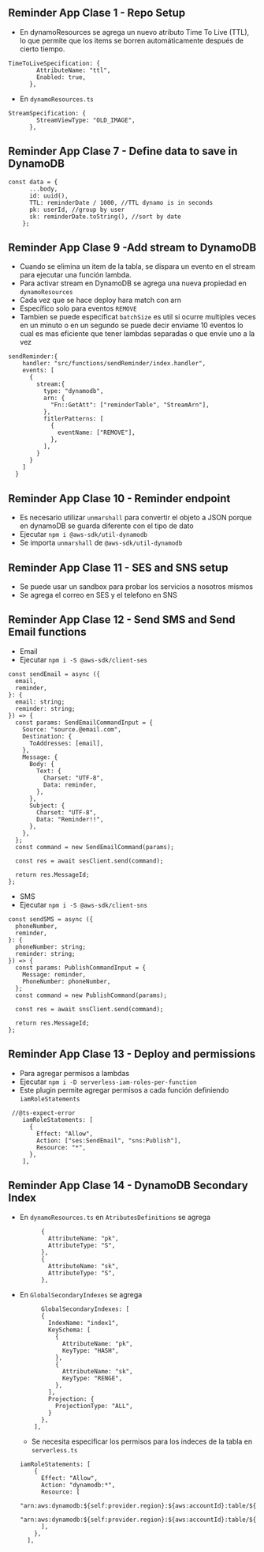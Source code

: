 ## Reminder App Clase 1 - Repo Setup

- En dynamoResources se agrega un nuevo atributo Time To Live (TTL), lo que permite que los items se borren automáticamente después de cierto tiempo.

```
TimeToLiveSpecification: {
        AttributeName: "ttl",
        Enabled: true,
      },
```

- En `dynamoResources.ts`

```
StreamSpecification: {
        StreamViewType: "OLD_IMAGE",
      },
```

## Reminder App Clase 7 - Define data to save in DynamoDB

```
const data = {
      ...body,
      id: uuid(),
      TTL: reminderDate / 1000, //TTL dynamo is in seconds
      pk: userId, //group by user
      sk: reminderDate.toString(), //sort by date
    };
```

## Reminder App Clase 9 -Add stream to DynamoDB

- Cuando se elimina un item de la tabla, se dispara un evento en el stream para ejecutar una función lambda.
- Para activar stream en DynamoDB se agrega una nueva propiedad en `dynamoResources`
- Cada vez que se hace deploy hara match con arn
- Específico solo para eventos `REMOVE`
- Tambien se puede especificat `batchSize` es util si ocurre multiples veces en un minuto o en un segundo se puede decir enviame 10 eventos lo cual es mas eficiente que tener lambdas separadas o que envie uno a la vez

```
sendReminder:{
    handler: "src/functions/sendReminder/index.handler",
    events: [
      {
        stream:{
          type: "dynamodb",
          arn: {
            "Fn::GetAtt": ["reminderTable", "StreamArn"],
          },
          fitlerPatterns: [
            {
              eventName: ["REMOVE"],
            },
          ],
        }
      }
    ]
  }
```

## Reminder App Clase 10 - Reminder endpoint

- Es necesario utilizar `unmarshall` para convertir el objeto a JSON porque en dynamoDB se guarda diferente con el tipo de dato
- Ejecutar `npm i @aws-sdk/util-dynamodb`
- Se importa `unmarshall` de `@aws-sdk/util-dynamodb`

## Reminder App Clase 11 - SES and SNS setup

- Se puede usar un sandbox para probar los servicios a nosotros mismos
- Se agrega el correo en SES y el telefono en SNS

## Reminder App Clase 12 - Send SMS and Send Email functions

- Email
- Ejecutar `npm i -S @aws-sdk/client-ses`

```
const sendEmail = async ({
  email,
  reminder,
}: {
  email: string;
  reminder: string;
}) => {
  const params: SendEmailCommandInput = {
    Source: "source.@email.com",
    Destination: {
      ToAddresses: [email],
    },
    Message: {
      Body: {
        Text: {
          Charset: "UTF-8",
          Data: reminder,
        },
      },
      Subject: {
        Charset: "UTF-8",
        Data: "Reminder!!",
      },
    },
  };
  const command = new SendEmailCommand(params);

  const res = await sesClient.send(command);

  return res.MessageId;
};
```

- SMS
- Ejecutar `npm i -S @aws-sdk/client-sns`

```
const sendSMS = async ({
  phoneNumber,
  reminder,
}: {
  phoneNumber: string;
  reminder: string;
}) => {
  const params: PublishCommandInput = {
    Message: reminder,
    PhoneNumber: phoneNumber,
  };
  const command = new PublishCommand(params);

  const res = await snsClient.send(command);

  return res.MessageId;
};
```

## Reminder App Clase 13 - Deploy and permissions

- Para agregar permisos a lambdas
- Ejecutar `npm i -D serverless-iam-roles-per-function`
- Este plugin permite agregar permisos a cada función definiendo `iamRoleStatements`

```
 //@ts-expect-error
    iamRoleStatements: [
      {
        Effect: "Allow",
        Action: ["ses:SendEmail", "sns:Publish"],
        Resource: "*",
      },
    ],
```

## Reminder App Clase 14 - DynamoDB Secondary Index

- En `dynamoResources.ts` en `AtributesDefinitions` se agrega
  ```
        {
          AttributeName: "pk",
          AttributeType: "S",
        },
        {
          AttributeName: "sk",
          AttributeType: "S",
        },
  ```
- En `GlobalSecondaryIndexes` se agrega
  ```
        GlobalSecondaryIndexes: [
        {
          IndexName: "index1",
          KeySchema: [
            {
              AttributeName: "pk",
              KeyType: "HASH",
            },
            {
              AttributeName: "sk",
              KeyType: "RENGE",
            },
          ],
          Projection: {
            ProjectionType: "ALL",
          }
        },
      ],
  ```
  - Se necesita especificar los permisos para los indeces de la tabla en `serverless.ts`
  ```
  iamRoleStatements: [
      {
        Effect: "Allow",
        Action: "dynamodb:*",
        Resource: [
          "arn:aws:dynamodb:${self:provider.region}:${aws:accountId}:table/${self:custom.reminderTable}",
          "arn:aws:dynamodb:${self:provider.region}:${aws:accountId}:table/${self:custom.reminderTable}/index/index1",
        ],
      },
    ],
  ```
